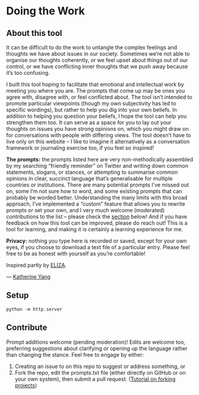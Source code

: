 # Doing the Work

## About this tool

It can be difficult to do the work to untangle the complex feelings and
thoughts we have about issues in our society. Sometimes we’re not able
to organise our thoughts coherently, or we feel upset about things out
of our control, or we have conflicting inner thoughts that we push away
because it’s too confusing.

I built this tool hoping to facilitate that emotional and intellectual
work by meeting you where you are. The prompts that come up may be ones
you agree with, disagree with, or feel conflicted about. The tool isn’t
intended to promote particular viewpoints (though my own subjectivity
has led to specific wordings), but rather to help you dig into your own
beliefs. In addition to helping you question your beliefs, I hope the
tool can help you strengthen them too. It can serve as a space for you
to lay out your thoughts on issues you have strong opinions on, which
you might draw on for conversations with people with differing views.
The tool doesn’t have to live only on this website – I like to imagine
it alternatively as a conversation framework or journaling exercise too,
if you feel so inspired!

**The prompts:** the prompts listed here are very non-methodically assembled by my searching “friendly reminder” on Twitter and writing down common statements, slogans, or stances, or attempting to summarise common opinions in clear, succinct language that’s generalisable for multiple countries or institutions. There are many potential prompts I’ve missed out on, some I’m not sure how to word, and some existing prompts that can probably be worded better. Understanding the many limits with this broad approach, I’ve implemented a “custom” feature that allows you to rewrite prompts or set your own, and I very much welcome (moderated) contributions to the list – please check the [section](#contribute) below! And if you have feedback on how this tool can be improved, please do reach out! This is a tool for learning, and making it is certainly a learning experience for me.

**Privacy:** nothing you type here is recorded or saved, except for your
own eyes, if you choose to download a text file of a particular entry.
Please feel free to be as honest with yourself as you’re comfortable!

Inspired partly by [ELIZA](https://en.wikipedia.org/wiki/ELIZA).

— [Katherine Yang](https://whykatherine.github.io)

## Setup

```
python -m http.server
```

## Contribute

Prompt additions welcome (pending moderation)! Edits are welcome too, preferring suggestions about clarifying or opening up the language rather than changing the stance. Feel free to engage by either:
1. Creating an issue to on this repo to suggest or address something, or
2. Fork the repo, edit the prompts.txt file (either directly on GitHub or on your own system), then submit a pull request. ([Tutorial on forking projects](https://guides.github.com/activities/forking/))